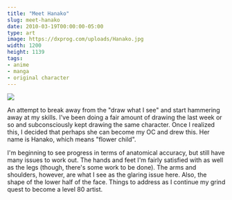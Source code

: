 ```yaml
---
title: "Meet Hanako"
slug: meet-hanako
date: 2010-03-19T00:00:00-05:00
type: art
image: https://dxprog.com/uploads/Hanako.jpg
width: 1200
height: 1139
tags:
- anime
- manga
- original character
---
```

[![](https://dxprog.com/uploads/Hanako.jpg)](https://dxprog.com/uploads/Hanako.jpg)

An attempt to break away from the "draw what I see" and start hammering away at my skills. I've been doing a fair amount of drawing the last week or so and subconsciously kept drawing the same character. Once I realized this, I decided that perhaps she can become my OC and drew this. Her name is Hanako, which means "flower child".

I'm beginning to see progress in terms of anatomical accuracy, but still have many issues to work out. The hands and feet I'm fairly satisfied with as well as the legs (though, there's some work to be done). The arms and shoulders, however, are what I see as the glaring issue here. Also, the shape of the lower half of the face. Things to address as I continue my grind quest to become a level 80 artist.
